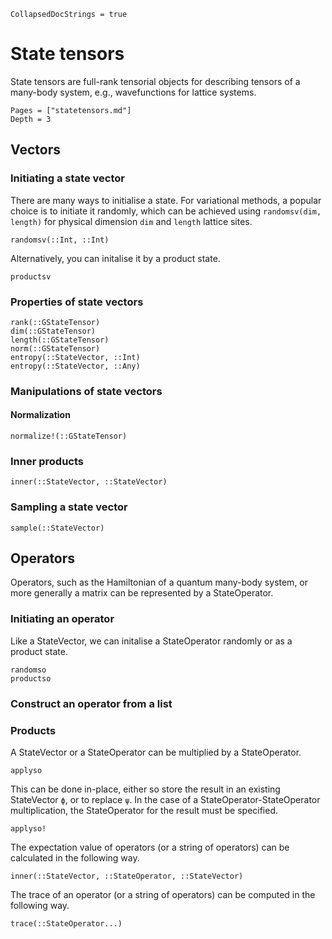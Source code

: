 ```@meta 
CollapsedDocStrings = true
```
# State tensors

State tensors are full-rank tensorial objects for describing tensors of a
many-body system, e.g., wavefunctions for lattice systems.

```@contents
Pages = ["statetensors.md"]
Depth = 3
```

## Vectors
### Initiating a state vector
There are many ways to initialise a state. For variational methods, a popular choice is to initiate it randomly, which can be achieved using `randomsv(dim, length)` for physical dimension `dim` and `length` lattice sites.
```@docs
randomsv(::Int, ::Int)
```

Alternatively, you can initalise it by a product state.
```@docs
productsv
```

### Properties of state vectors

```@docs
rank(::GStateTensor)
dim(::GStateTensor)
length(::GStateTensor)
norm(::GStateTensor)
entropy(::StateVector, ::Int)
entropy(::StateVector, ::Any)
```

### Manipulations of state vectors

#### Normalization
```@docs
normalize!(::GStateTensor)
```

### Inner products
```@docs
inner(::StateVector, ::StateVector)
```

### Sampling a state vector
```@docs
sample(::StateVector)
```

## Operators
Operators, such as the Hamiltonian of a quantum many-body system, or more generally a matrix can be represented by a StateOperator.

### Initiating an operator
Like a StateVector, we can initalise a StateOperator randomly or as a product state.
```@docs
randomso
productso
```

### Construct an operator from a list

### Products
A StateVector or a StateOperator can be multiplied by a StateOperator.
```@docs
applyso
```

This can be done in-place, either so store the result in an existing StateVector `ϕ`, or to replace `ψ`. In the case of a StateOperator-StateOperator multiplication, the StateOperator for the result must be specified.
```@docs
applyso!
```

The expectation value of operators (or a string of operators) can be calculated in the following way.
```@docs 
inner(::StateVector, ::StateOperator, ::StateVector)
```

The trace of an operator (or a string of operators) can be computed in the following way.
```@docs 
trace(::StateOperator...)
```